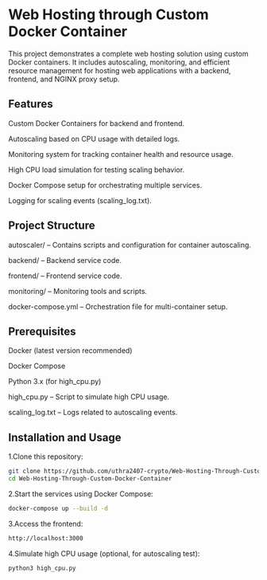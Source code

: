 # Web Hosting through Custom Docker Container

This project demonstrates a complete web hosting solution using custom Docker containers. It includes autoscaling, monitoring, and efficient resource management for hosting web applications with a backend, frontend, and NGINX proxy setup.

## Features

Custom Docker Containers for backend and frontend.

Autoscaling based on CPU usage with detailed logs.

Monitoring system for tracking container health and resource usage.

High CPU load simulation for testing scaling behavior.

Docker Compose setup for orchestrating multiple services.

Logging for scaling events (scaling_log.txt).

## Project Structure

autoscaler/ – Contains scripts and configuration for container autoscaling.

backend/ – Backend service code.

frontend/ – Frontend service code.

monitoring/ – Monitoring tools and scripts.

docker-compose.yml – Orchestration file for multi-container setup.

## Prerequisites

Docker (latest version recommended)

Docker Compose

Python 3.x (for high_cpu.py)

high_cpu.py – Script to simulate high CPU usage.

scaling_log.txt – Logs related to autoscaling events.

## Installation and Usage
1.Clone this repository:
```bash
git clone https://github.com/uthra2407-crypto/Web-Hosting-Through-Custom-Docker-Container.git
cd Web-Hosting-Through-Custom-Docker-Container
```
2.Start the services using Docker Compose:
```bash
docker-compose up --build -d
```
3.Access the frontend:
```bash
http://localhost:3000
```
4.Simulate high CPU usage (optional, for autoscaling test):
```bash
python3 high_cpu.py
```

